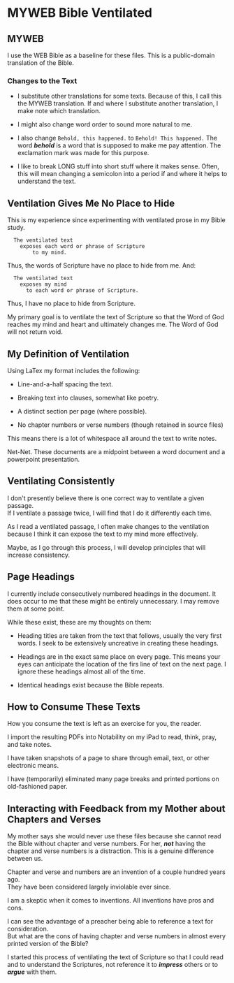 # MYWEB Bible Ventilated

## MYWEB

I use the WEB Bible as a baseline for these files.
This is a public-domain translation of the Bible.

### Changes to the Text

- I substitute other translations for some texts.
Because of this, I call this the MYWEB translation.
If and where I substitute another translation,
I make note which translation.

- I might also change word order to sound more natural to me.

- I also change ``Behold, this happened.`` to ``Behold! This happened.``
The word ***behold*** is a word that is supposed to make me pay attention.
The exclamation mark was made for this purpose.

- I like to break LONG stuff into short stuff where it makes sense.
Often, this will mean changing a semicolon into a period
if and where it helps to understand the text.

## Ventilation Gives Me No Place to Hide

This is my experience since experimenting with ventilated prose in my Bible study.

```
  The ventilated text  
    exposes each word or phrase of Scripture  
        to my mind.
```

Thus, the words of Scripture have no place to hide from me.
And:

```
  The ventilated text  
    exposes my mind  
      to each word or phrase of Scripture.
```

Thus, I have no place to hide from Scripture.

My primary goal is to ventilate the text of Scripture
so that the Word of God reaches my mind and heart and ultimately changes me.
The Word of God will not return void.

## My Definition of Ventilation

Using LaTex my format includes the following:

- Line-and-a-half spacing the text.

- Breaking text into clauses, somewhat like poetry.

- A distinct section per page (where possible).

- No chapter numbers or verse numbers (though retained in source files)

This means there is a lot of whitespace all around the text to write notes.

Net-Net.
These documents are a midpoint between a word document and a powerpoint
presentation.

## Ventilating Consistently

I don't presently believe there is one correct way to ventilate a given passage.  
If I ventilate a passage twice, I will find that I do it differently each time.

As I read a ventilated passage,
I often make changes to the ventilation
because I think it can expose the text to my mind more effectively.

Maybe,
as I go through this process,
I will develop principles that will increase consistency.

## Page Headings

I currently include consecutively numbered headings in the document.
It does occur to me that these might be entirely unnecessary.
I may remove them at some point.

While these exist, these are my thoughts on them:

- Heading titles are taken from the text that follows,
  usually the very first words.
  I seek to be extensively uncreative in creating these headings.

- Headings are in the exact same place on every page.
  This means your eyes can anticipate the location of the firs line of text
  on the next page.
  I ignore these headings almost all of the time.

- Identical headings exist because the Bible repeats.

## How to Consume These Texts

How you consume the text is left as an exercise for you, the reader.

I import the resulting PDFs into Notability on my iPad
to read, think, pray, and take notes.

I have taken snapshots of a page to share
through email, text, or other electronic means.

I have (temporarily) eliminated many page breaks
and printed portions on old-fashioned paper.

## Interacting with Feedback from my Mother about Chapters and Verses

My mother says she would never use these files
because she cannot read the Bible without chapter and verse numbers.
For her, ***not*** having the chapter and verse numbers is a distraction.
This is a genuine difference between us.

Chapter and verse and numbers are an invention of a couple hundred years ago.  
They have been considered largely inviolable ever since.

I am a skeptic when it comes to inventions.
All inventions have pros and cons.  

I can see the advantage of a preacher being able to reference a text for consideration.  
But what are the cons of having chapter and verse numbers
in almost every printed version of the Bible?

I started this process of ventilating the text of Scripture so that I could read and to understand the Scriptures,
not reference it to ***impress*** others or to ***argue*** with them.
